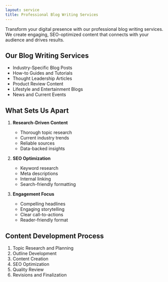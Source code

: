 ```yaml
---
layout: service
title: Professional Blog Writing Services
---
```


Transform your digital presence with our professional blog writing services. We create engaging, SEO-optimized content that connects with your audience and drives results.

## Our Blog Writing Services

- Industry-Specific Blog Posts
- How-to Guides and Tutorials
- Thought Leadership Articles
- Product Review Content
- Lifestyle and Entertainment Blogs
- News and Current Events

## What Sets Us Apart

1. **Research-Driven Content**
   - Thorough topic research
   - Current industry trends
   - Reliable sources
   - Data-backed insights

2. **SEO Optimization**
   - Keyword research
   - Meta descriptions
   - Internal linking
   - Search-friendly formatting

3. **Engagement Focus**
   - Compelling headlines
   - Engaging storytelling
   - Clear call-to-actions
   - Reader-friendly format

## Content Development Process

1. Topic Research and Planning
2. Outline Development
3. Content Creation
4. SEO Optimization
5. Quality Review
6. Revisions and Finalization